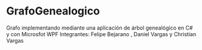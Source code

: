 # GrafoGenealogico
Grafo implementando mediante una aplicación de árbol genealógico en C# y con Microsfot WPF
Integrantes: Felipe Bejarano , Daniel Vargas y Christian Vargas
